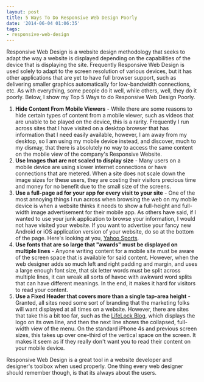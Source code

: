 ```yaml
---
layout: post
title: 5 Ways To Do Responsive Web Design Poorly
date: '2014-06-04 01:06:35'
tags:
- responsive-web-design
---
```


Responsive Web Design is a website design methodology that seeks to adapt the way a website is displayed depending on the capabilities of the device that is displaying the site. Frequently Responsive Web Design is used solely to adapt to the screen resolution of various devices, but it has other applications that are yet to have full browser support, such as delivering smaller graphics automatically for low-bandwidth connections, etc. As with everything, some people do it well, while others, well, they do it poorly. Below, I show my Top 5 Ways to do Responsive Web Design Poorly.

1. **Hide Content From Mobile Viewers** - While there are some reasons to hide certain types of content from a mobile viewer, such as videos that are unable to be played on the device, this is a rarity. Frequently I run across sites that I have visited on a desktop browser that has information that I need easily available, however, I am away from my desktop, so I am using my mobile device instead, and discover, much to my dismay, that there is absolutely no way to access the same content on the mobile view of the company's Responsive Website.
2. **Use Images that are not scaled to display size** - Many users on a mobile device are using slower internet connections or have connections that are metered. When a site does not scale down the image sizes for these users, they are costing their visitors precious time and money for no benefit  due to the small size of the screens.
3. **Use a full-page ad for your app for every visit to your site** - One of the most annoying things I run across when browsing the web on my mobile device is when a website thinks it needs to show a full-height and full-width image advertisement for their mobile app. As others have said, if I wanted to use your junk application to browse your information, I would not have visited your website. If you want to advertise your fancy new Android or iOS application version of your website, do so at the bottom of the page. Here's looking at you, [Yahoo Sports](http://sports.yahoo.com).
4. **Use fonts that are so large that "awards" must be displayed on multiple lines** - Anyone writing content for a mobile site must be aware of the screen space that is available for said content. However, when the web designer adds so much left and right padding and margin, and uses a large enough font size, that six letter words must be split across multiple lines, it can wreak all sorts of havoc with awkward word splits that can have different meanings. In the end, it makes it hard for visitors to read your content.
5. **Use a Fixed Header that covers more than a single tap-area height** - Granted, all sites need some sort of branding that the marketing folks will want displayed at all times on a website. However, there are sites that take this a bit too far, such as the [LifeLock Blog](http://lifelockunlocked.com), which displays the logo on its own line, and then the next line shows the collapsed, full-width view of the menu. On the standard iPhone 4s and previous screen sizes, this takes up over one-third of the vertical space on the screen. It makes it seem as if they really don't want you to read their content on your mobile device.

Responsive Web Design is a great tool in a website developer and designer's toolbox when used properly. One thing every web designer should remember though, is that its always about the users.